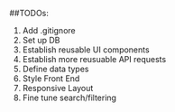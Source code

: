 ##TODOs:

1. Add .gitignore
2. Set up DB
3. Establish reusable UI components
4. Establish more reusuable API requests
5. Define data types
6. Style Front End
7. Responsive Layout
8. Fine tune search/filtering
